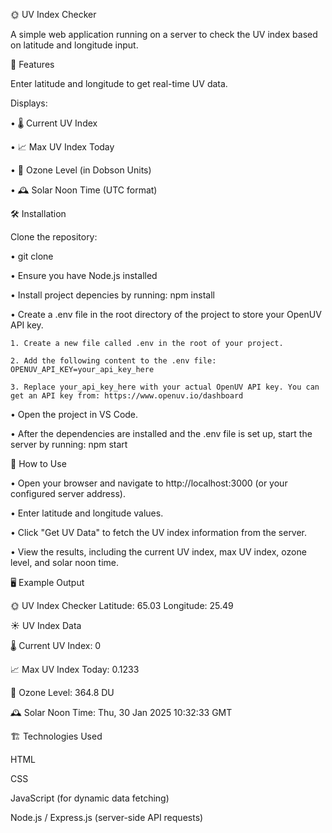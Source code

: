 🌞 UV Index Checker

A simple web application running on a server to check the UV index based on latitude and longitude input.

📌 Features

Enter latitude and longitude to get real-time UV data.

Displays:

• 🌡️ Current UV Index

• 📈 Max UV Index Today

• 🧴 Ozone Level (in Dobson Units)

• 🕰️ Solar Noon Time (UTC format)


🛠️ Installation

Clone the repository:

• git clone <your-repo-url>

• Ensure you have Node.js installed

• Install project depencies by running:
    npm install

• Create a .env file in the root directory of the project to store your OpenUV API key.

    1. Create a new file called .env in the root of your project.

    2. Add the following content to the .env file: OPENUV_API_KEY=your_api_key_here

    3. Replace your_api_key_here with your actual OpenUV API key. You can get an API key from: https://www.openuv.io/dashboard

• Open the project in VS Code.

• After the dependencies are installed and the .env file is set up, start the server by running: npm start


🚀 How to Use

• Open your browser and navigate to http://localhost:3000 (or your configured server address).

• Enter latitude and longitude values.

• Click "Get UV Data" to fetch the UV index information from the server.

• View the results, including the current UV index, max UV index, ozone level, and solar noon time.

🖥️ Example Output

🌞 UV Index Checker
Latitude: 65.03  Longitude: 25.49

☀️ UV Index Data

🌡️ Current UV Index: 0

📈 Max UV Index Today: 0.1233

🧴 Ozone Level: 364.8 DU

🕰️ Solar Noon Time: Thu, 30 Jan 2025 10:32:33 GMT

🏗️ Technologies Used

HTML

CSS

JavaScript (for dynamic data fetching)

Node.js / Express.js (server-side API requests)

